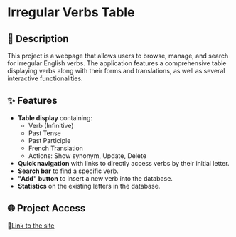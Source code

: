 # Irregular Verbs Table

## 📝 Description
This project is a webpage that allows users to browse, manage, and search for irregular English verbs. 
The application features a comprehensive table displaying verbs along with their forms and translations, as well as several interactive functionalities.

## ✨ Features
- **Table display** containing:
  - Verb (Infinitive)
  - Past Tense
  - Past Participle
  - French Translation
  - Actions: Show synonym, Update, Delete
- **Quick navigation** with links to directly access verbs by their initial letter.
- **Search bar** to find a specific verb.
- **"Add" button** to insert a new verb into the database.
- **Statistics** on the existing letters in the database.

## 🌐 Project Access
🔗[Link to the site](https://english-irregular-verbs-table.netlify.app/)



